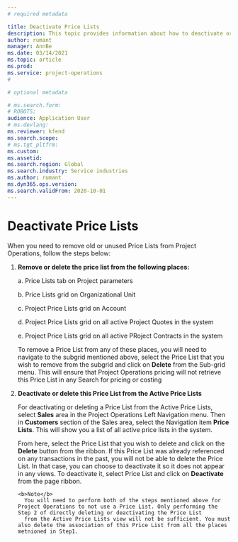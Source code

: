 ```yaml
---
# required metadata

title: Deactivate Price Lists 
description: This topic provides information about how to deactivate or remove unsused or old price lists from Project Operations.
author: rumant
manager: AnnBe
ms.date: 03/14/2021
ms.topic: article
ms.prod: 
ms.service: project-operations
#

# optional metadata

# ms.search.form: 
# ROBOTS: 
audience: Application User
# ms.devlang: 
ms.reviewer: kfend
ms.search.scope: 
# ms.tgt_pltfrm: 
ms.custom: 
ms.assetid: 
ms.search.region: Global
ms.search.industry: Service industries
ms.author: rumant
ms.dyn365.ops.version: 
ms.search.validFrom: 2020-10-01
---
```


# Deactivate Price Lists 
When you need to remove old or unused Price Lists from Project Operations, follow the steps below:
1. **Remove or delete the price list from the following places:**

      a. Price Lists tab on Project parameters 

      b. Price Lists grid on Organizational Unit

      c. Project Price Lists grid on Account 

      d. Project Price Lists grid on all active Project Quotes in the system

      e. Project Price Lists grid on all active PRoject Contracts in the system
  
      To remove a Price List from any of these places, you will need to navigate to the subgrid mentioned above, select the Price List that you wish to remove from the subgrid and click on **Delete** from the Sub-grid menu. 
      This will ensure that Project Operations pricing will not retrieve this Price List in any Search for pricing or costing 
 
 2. **Deactivate or delete this Price List from the Active Price Lists**
 
     For deactivating or deleting a Price List from the Active Price Lists, select **Sales** area in the Project Operations Left Navigation menu. Then in **Customers** section of the Sales area, select the Navigation item **Price Lists**. This will show you a list of all active price lists in the system.
 
     From here, select the Price List that you wish to delete and click on the **Delete** button from the ribbon. If this Price List was already referenced on any transactions in the past, you will not be able to delete the Price List. In that case, you can choose to deactivate it so it does not appear in any views. To deactivate it, select Price List and click on **Deactivate** from the page ribbon.  
 
        <b>Note</b>
          You will need to perform both of the steps mentioned above for Project Operations to not use a Price List. Only performing the Step 2 of directly deleting or deactivating the Price List 
          from the Active Price Lists view will not be sufficient. You must also delete the association of this Price List from all the places metnioned in Step1. 
 
 

